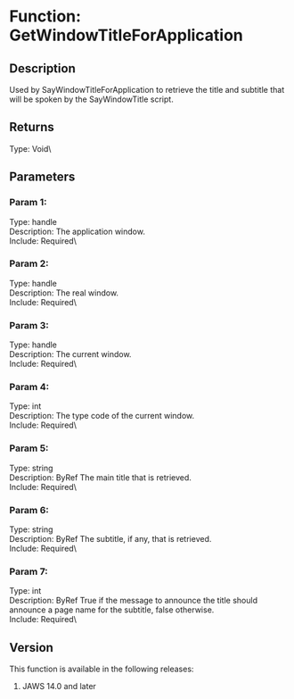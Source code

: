 # Function: GetWindowTitleForApplication

## Description

Used by SayWindowTitleForApplication to retrieve the title and subtitle
that will be spoken by the SayWindowTitle script.

## Returns

Type: Void\

## Parameters

### Param 1:

Type: handle\
Description: The application window.\
Include: Required\

### Param 2:

Type: handle\
Description: The real window.\
Include: Required\

### Param 3:

Type: handle\
Description: The current window.\
Include: Required\

### Param 4:

Type: int\
Description: The type code of the current window.\
Include: Required\

### Param 5:

Type: string\
Description: ByRef The main title that is retrieved.\
Include: Required\

### Param 6:

Type: string\
Description: ByRef The subtitle, if any, that is retrieved.\
Include: Required\

### Param 7:

Type: int\
Description: ByRef True if the message to announce the title should
announce a page name for the subtitle, false otherwise.\
Include: Required\

## Version

This function is available in the following releases:

1.  JAWS 14.0 and later
